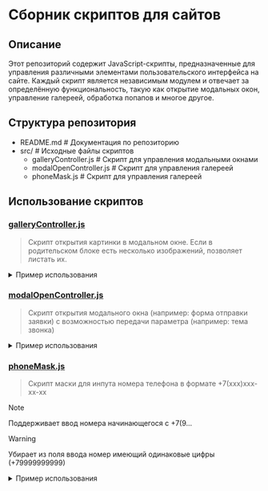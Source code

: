 # Сборник скриптов для сайтов

## Описание
Этот репозиторий содержит JavaScript-скрипты, предназначенные для управления различными элементами пользовательского интерфейса на сайте. Каждый скрипт является независимым модулем и отвечает за определённую функциональность, такую как открытие модальных окон, управление галереей, обработка попапов и многое другое.



## Структура репозитория
- README.md # Документация по репозиторию 
- src/ # Исходные файлы скриптов 
    - galleryController.js # Скрипт для управления модальными окнами 
    - modalOpenController.js # Скрипт для управления галереей
    - phoneMask.js # Скрипт для управления галереей


## Использование скриптов

### **[galleryController.js](src/galleryController.js)**

> Скрипт открытия картинки в модальном окне. Если в родительском блоке есть несколько изображений, позволяет листать их.


    
<details>
<summary>Пример использования</summary>

```html
<!-- Верстка модального окна -->

<div id="modal" class="gallery__modal-container">
    <div id="modal-bg" class="gallery__background"></div>
    <div class="gallery__modal">

        <button id="close-button" class="gallery__close-button" onclick="closeGallery()">
            <svg xmlns="http://www.w3.org/2000/svg" class="gallery__svg" fill="none" viewBox="0 0 24 24" stroke="#fff" stroke-width="2">
                <path stroke-linecap="round" stroke-linejoin="round" d="M6 18L18 6M6 6l12 12" />
            </svg>
        </button>

        <div class="gallery__container swiper">
            <div class="swiper-button-prev gallery__left-btn">
                <svg width="34px" height="64px" viewBox="0 0 24 24" fill="none" xmlns="http://www.w3.org/2000/svg">
                    <path fill-rule="evenodd" clip-rule="evenodd" d="M15.7071 4.29289C16.0976 4.68342 16.0976 5.31658 15.7071 5.70711L9.41421 12L15.7071 18.2929C16.0976 18.6834 16.0976 19.3166 15.7071 19.7071C15.3166 20.0976 14.6834 20.0976 14.2929 19.7071L7.29289 12.7071C7.10536 12.5196 7 12.2652 7 12C7 11.7348 7.10536 11.4804 7.29289 11.2929L14.2929 4.29289C14.6834 3.90237 15.3166 3.90237 15.7071 4.29289Z" fill="#000000"></path>
                </svg>
            </div>
            <div class="gallery__slides">
                <div class="slide-content slide-modal-gallery">

                    <div class="swiper-wrapper gallery__images">
                    
                    </div>

                </div>
            </div>
            <div class="swiper-button-next gallery__right-btn">
                <svg width="34px" height="64px" viewBox="0 0 24 24" fill="none" xmlns="http://www.w3.org/2000/svg">
                    <path fill-rule="evenodd" clip-rule="evenodd" d="M8.29289 4.29289C8.68342 3.90237 9.31658 3.90237 9.70711 4.29289L16.7071 11.2929C17.0976 11.6834 17.0976 12.3166 16.7071 12.7071L9.70711 19.7071C9.31658 20.0976 8.68342 20.0976 8.29289 19.7071C7.90237 19.3166 7.90237 18.6834 8.29289 18.2929L14.5858 12L8.29289 5.70711C7.90237 5.31658 7.90237 4.68342 8.29289 4.29289Z" fill="#000000"></path>
                </svg>
            </div>
        </div>
    </div>
</div>


<script src="{{ 'assets/js/gallery.controller.js'|theme }}"></script>
```

    
```twig
<!-- на картинку добавить onclick="openGallery()"
На родительский блок в котором есть все картинки добавить class="photos" 
На странице, где находятся изображения добавить Swiper


<link
rel="stylesheet"
href="{{ 'assets/css/swiper.css'|theme }}"
/> 

<script src="{{ 'assets/js/Swiper.js'|theme }}"></script> -->

<div class="photos">
    {% for photo in photos %}
        <div>
            <img src="{{ photo | media }}" onclick="openGallery(this)">
        </div>
    {% endfor %}
</div>
    
```

```css
.gallery__modal-container{position:fixed;inset:0;display:none;z-index:110}.gallery__background{position:absolute;inset:0;background-color:var(--black);opacity:0;transition:opacity 0.5s ease}.gallery__modal{position:relative;z-index:24;margin-left:auto;margin-right:auto;width:100%;height:100%}.gallery__container{position:absolute;top:50%;transform:translateY(-50%);margin-left:auto;margin-right:auto;display:flex;width:100vw}.gallery__slides{width:100vw;display:flex;justify-content:center}.slide-modal-gallery{max-width:none;max-height:80vh}@media (min-width:1024px){.slide-modal-gallery{max-width:1024px}}.swiper-zoom-container{width:100%;height:100%;display:flex;justify-content:center}.gallery__image{height:100%;cursor:default;object-fit:contain}.gallery__left-btn,.gallery__right-btn{position:absolute;top:50%;bottom:auto;transform:translateY(-50%);background-color:var(--white);border-radius:10px;width:30px;height:30px;display:none;justify-content:center;align-items:center;border:1px solid var(--black);cursor:pointer;z-index:111}@media (min-width:640px){.gallery__left-btn,.gallery__right-btn{display:flex}}.gallery__left-btn{left:1rem}.gallery__right-btn{right:1rem}.gallery__close-button{width:40px;height:40px;position:absolute;top:1rem;right:1rem;background-color:#b91c1c;color:var(--black);padding:.5rem;border-radius:10px;cursor:pointer}

```

</details>

### **[modalOpenController.js](src/modalOpenController.js)**

> Скрипт открытия модального окна (например: форма отправки заявки) с возможностью передачи параметра (например: тема звонка)


    
<details>
<summary>Пример использования</summary>

```javascript
// Вызов функций для конкретных окон (создать свои функции в конце скрипта modalOpenController)

// Аргументами являются id диалогового окна, тема звонка (опционально)

function openModalContact(theme) {
    openModal('contactModal',theme);
}
function openReview() {
    openModal('reviewModal');
}
```

```html
<!-- Кнопка вызова модального окна -->

<button onclick="openModalContact('текст')" type="button">текст</button>
```

```html
<!-- Верстка модального окна -->

<dialog id="contactModal" class="modal">
    <div class="modal__container">
        <div class="modal__content container-modal">
            <div class="modal__main animate_fade-up">
                <div class="modal__close">
                    <button type="button" class="modal__close-button" onclick="closeModal(document.getElementById('contactModal'))">
                        ...svg картинка (закрытие)
                    </button>
                </div>
                <form
                    <input type="hidden" name="info:Тема формы" id="theme" value='Заказ звонка'>
                </form>
                
            </div>
        </div>
    </div>
</dialog>
```

```css
.modal{position:fixed!important;top:0px!important;left:0px!important;right:0px!important;bottom:0px!important;z-index:100!important;height:100%!important;width:100%!important;background-color:rgb(0 0 0 / .4)!important}.modal__container{overflow-y:auto;display:flex;width:100%;height:100%;justify-content:center;align-items:center}.modal__content{max-width:80rem;margin-left:auto;margin-right:auto;padding-top:3rem;padding-bottom:3rem;padding-left:1rem;padding-right:1rem}.modal__main{max-width:25rem;box-shadow:0 10px 15px -3px rgb(0 0 0 / .1),0 4px 6px -4px rgb(0 0 0 / .1);margin-left:auto;margin-right:auto;padding-top:2rem;padding-bottom:2rem;padding-left:1rem;padding-right:1rem;border-radius:5px;z-index:120;position:relative;background-color:var(--white);text-align:left;display:flex;flex-direction:column;gap:1rem;align-items:center}@keyframes fade-up{from{opacity:0;transform:translateY(20px)}to{opacity:1;transform:translateY(0)}}@keyframes fade-down{from{opacity:1;transform:translateY(0)}to{opacity:0;transform:translateY(20px)}}.animate_fade-up{animation:fade-up 0.2s both}.animate_fade-up-reverse{animation:fade-down 0.2s both}.modal__close{display:flex;justify-content:space-between;width:100%}.form_mini{display:flex;flex-direction:column;width:100%;gap:1rem;color:var(--black)}
```

</details>


### **[phoneMask.js](src/phoneMask.js)**

> Скрипт маски для инпута номера телефона в формате +7(xxx)xxx-xx-xx

> [!NOTE]
> Поддерживает ввод номера начинающегося с +7(9...

> [!WARNING]
> Убирает из поля ввода номер имеющий одинаковые цифры (+79999999999)

    
<details>
<summary>Пример использования</summary>

```html
<!-- Инпут ввода номера телефона -->

<input type="tel" name="phone" required pattern="[\+]{1}[7]{1}[\(]{1}[9]{1}[0-9]{2}[\)]{1}[0-9]{3}[\-]{1}[0-9]{2}[\-]{1}[0-9]{2}" placeholder="+7 (___) ___ __ __">
```


</details>
